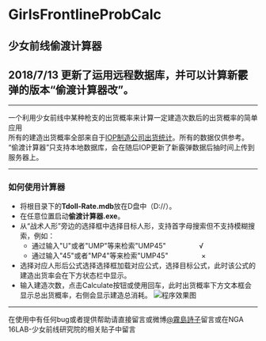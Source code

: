 GirlsFrontlineProbCalc
====================
少女前线偷渡计算器
----------------------------------
2018/7/13 更新了运用远程数据库，并可以计算新霰弹的版本“偷渡计算器改”。<br>
----------------------------------
***
一个利用少女前线中某种枪支的出货概率来计算一定建造次数后的出货概率的简单应用<br>
所有的建造出货概率全部来自于[IOP制造公司出货统计](http://gfdb.baka.pw/statistician.html)。所有的数据仅供参考。<br>
“偷渡计算器”只支持本地数据库，会在随后IOP更新了新霰弹数据后抽时间上传到服务器上。
***
### 如何使用计算器
 - 将根目录下的**Tdoll-Rate.mdb**放在D盘中（D://）。<br>
 - 在任意位置启动**偷渡计算器.exe**。
 - 从“战术人形”旁边的选择框中选择目标人形，支持首字母搜索但不支持模糊搜索，例如：
    - 通过输入"U"或者"UMP"等来检索"UMP45"&nbsp;&nbsp;&nbsp;&nbsp;&nbsp;&nbsp;&nbsp;&nbsp;&nbsp;&nbsp;&nbsp;&nbsp;&nbsp;&nbsp;&nbsp;&nbsp;&nbsp;√
    - 通过输入"45"或者"MP4"等来检索"UMP45"&nbsp;&nbsp;&nbsp;&nbsp;&nbsp;&nbsp;&nbsp;&nbsp;&nbsp;&nbsp;&nbsp;&nbsp;&nbsp;&nbsp;&nbsp;&nbsp;&nbsp;×
 - 选择对应人形后公式选择选择框加载对应公式，选择目标公式，此时该公式的建造出货率会在下方状态栏中显示。
 - 输入建造次数，点击Calculate按钮或使用回车，此时出货概率下方文本框会显示总出货概率，右侧会显示建造总消耗。
![程序效果图](https://upload-images.jianshu.io/upload_images/13042575-7f81f37533ab64dd.png?imageMogr2/auto-orient/strip%7CimageView2/2/w/1240)
***
在使用中有任何bug或者提供帮助请直接留言或微博[@霧島詩子](https://weibo.com/u/1834169003)留言或在NGA 16LAB-少女前线研究院的相关贴子中留言
